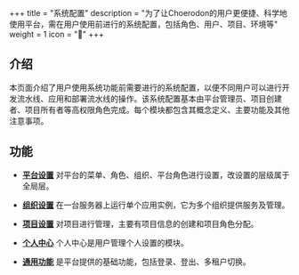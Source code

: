 +++
title = "系统配置"
description = "为了让Choerodon的用户更便捷、科学地使用平台，需在用户使用前进行的系统配置，包括角色、用户、项目、环境等"
weight = 1
icon = "&#xe60d;"
+++

<h2 id="1">介绍</h2>
  
本页面介绍了用户使用系统功能前需要进行的系统配置，以便不同用户可以进行开发流水线、应用和部署流水线的操作。该系统配置基本由平台管理员、项目创建者、项目所有者等高权限角色完成。每个模块都包含其概念定义、主要功能及其他注意事项。

<h2 id="1">功能</h2>

- [**平台设置**](../../user-guide/system-configuration/platform) 对平台的菜单、角色、组织、平台角色进行设置，改设置的层级属于全局层。

- [**组织设置**](../../user-guide/system-configuration/tenant) 在一台服务器上运行单个应用实例，它为多个组织提供服务及管理。

- [**项目设置**](../../user-guide/system-configuration/project) 对项目进行管理，主要有项目信息的创建和项目角色分配。

- [**个人中心**](../../user-guide/system-configuration/person) 个人中心是用户管理个人设置的模块。

- [**通用功能**](../../user-guide/system-configuration/common) 是平台提供的基础功能，包括登录、登出、多租户切换。
